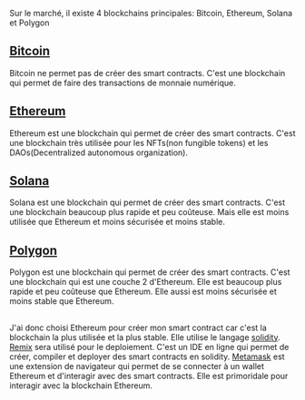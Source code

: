 Sur le marché, il existe 4 blockchains principales: Bitcoin, Ethereum, Solana et Polygon

## [Bitcoin](https://bitcoin.org/fr/)

Bitcoin ne permet pas de créer des smart contracts. C'est une blockchain qui permet de faire des transactions de monnaie numérique.

## [Ethereum](https://ethereum.org/en/)

Ethereum est une blockchain qui permet de créer des smart contracts. C'est une blockchain très utilisée pour les NFTs(non fungible tokens) et les DAOs(Decentralized autonomous organization).

## [Solana](https://solana.com/fr)

Solana est une blockchain qui permet de créer des smart contracts. C'est une blockchain beaucoup plus rapide et peu coûteuse. Mais elle est moins utilisée que Ethereum et moins sécurisée et moins stable.

## [Polygon](https://polygon.technology/)

Polygon est une blockchain qui permet de créer des smart contracts. C'est une blockchain qui est une couche 2 d'Ethereum. Elle est beaucoup plus rapide et peu coûteuse que Ethereum. Elle aussi est moins sécurisée et moins stable que Ethereum.

##

J'ai donc choisi Ethereum pour créer mon smart contract car c'est la blockchain la plus utilisée et la plus stable. Elle utilise le langage [solidity](https://soliditylang.org/).
[Remix](https://remix.ethereum.org/) sera utilisé pour le deploiement. C'est un IDE en ligne qui permet de créer, compiler et deployer des smart contracts en solidity.
[Metamask](https://metamask.io/) est une extension de navigateur qui permet de se connecter à un wallet Ethereum et d'interagir avec des smart contracts. Elle est primoridale pour interagir avec la blockchain Ethereum.

